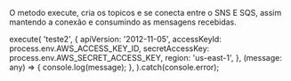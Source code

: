 O metodo execute, cria os topicos e se conecta entre o SNS E SQS, assim mantendo a conexão e consumindo as mensagens recebidas.

execute(
  'teste2',
  {
    apiVersion: '2012-11-05',
    accessKeyId: process.env.AWS_ACCESS_KEY_ID,
    secretAccessKey: process.env.AWS_SECRET_ACCESS_KEY,
    region: 'us-east-1',
  },
  (message: any) => {
    console.log(message);
  },
).catch(console.error);
